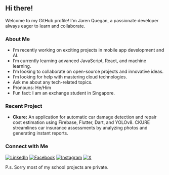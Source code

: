 ## Hi there!

Welcome to my GitHub profile! I'm Jaren Quegan, a passionate developer always eager to learn and collaborate.

### About Me
- I’m recently working on exciting projects in mobile app development and AI.
- I’m currently learning advanced JavaScript, React, and machine learning.
- I’m looking to collaborate on open-source projects and innovative ideas.
- I’m looking for help with mastering cloud technologies.
- Ask me about any tech-related topics.
- Pronouns: He/Him
- Fun fact: I am an exchange student in Singapore.

### Recent Project
- **Ckure:** An application for automatic car damage detection and repair cost estimation using Firebase, Flutter, Dart, and YOLOv8. CKURE streamlines car insurance assessments by analyzing photos and generating instant reports.

### Connect with Me
[![LinkedIn](https://custom-icon-badges.demolab.com/badge/LinkedIn-0A66C2?logo=linkedin-white&logoColor=fff)](https://www.linkedin.com/in/jarenquegan)
[![Facebook](https://img.shields.io/badge/Facebook-%231877F2.svg?logo=Facebook&logoColor=white)](https://www.facebook.com/jarenquegan)
[![Instagram](https://img.shields.io/badge/Instagram-%23E4405F.svg?logo=Instagram&logoColor=white)](https://www.instagram.com/jarenquegan)
[![X](https://img.shields.io/badge/X-%23000000.svg?logo=X&logoColor=white)](https://twitter.com/jarenquegan)

P.s. Sorry most of my school projects are private.
<!--
**jarenquegan/jarenquegan** is a ✨ _special_ ✨ repository because its `README.md` (this file) appears on your GitHub profile.
-->
